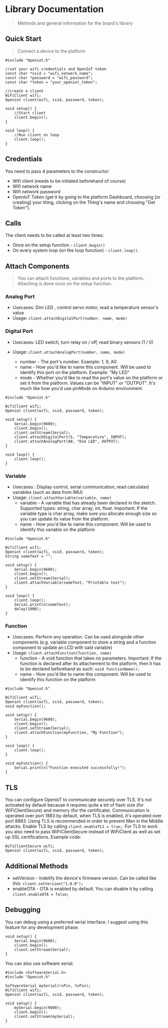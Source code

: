 # Library Documentation
> Methods and general information for the board's library

## Quick Start
> Connect a device to the platform

````
#include "Openiot.h"

//set your wifi credentials and OpenIoT token
const char *ssid = "wifi_network_name";
const char *password = "wifi_password";
const char *token = "your_openiot_token";

//create a client
WiFiClient wifi;
Openiot client(wifi, ssid, password, token);

void setup() {
	//Start client
	client.begin();
}

void loop() {
	//Run client on loop
	client.loop();
}
````

## Credentials
You need to pass 4 parameters to the constructor:

* Wifi client (needs to be initiated beforehand of course)
* Wifi network name
* Wifi network password
* OpenIoT Token (get it by going to the platform Dashboard, choosing [or creating] your thing, clicking on the Thing's name and choosing "Get Token").

## Calls
The client needs to be called at least two times:

* Once on the setup function - `client.begin()`
* On every system loop (on the loop function) - `client.loop()`.

## Attach Components
> You can attach functions, variables and ports to the platform. Attaching is done once on the setup function.

### Analog Port
* Usecases: Dim LED , control servo motor, read a temperature sensor's value
* Usage: `client.attachDigitalPort(number, name, mode)`

### Digital Port
* Usecases: LED switch, turn relay on / off, read binary sensors (1 / 0)
* Usage: `client.attachAnalogPort(number, name, mode)`

    * number - The port's number. Example: 1, 9, A0
    * name - How you'd like to name this component. Will be used to identify this port on the platform. Example: "My LED"
    * mode - Whether you'd like to read the port's value on the platform or set it from the platform. Values can be "INPUT" or "OUTPUT". It's much like how you'd use pinMode on Arduino environment.
    
````
#include "Openiot.h"

WifiClient wifi;
Openiot client(wifi, ssid, password, token);

void setup() {
	Serial.begin(9600);
	client.begin();
	client.setStream(Serial);
	client.attachDigitalPort(5, "Temperature", INPUT);
	client.attachAnalogPort(A0, "Dim LED", OUTPUT);
}

void loop() {
	client.loop();
}
````
### Variable

* Usecases : Display control, serial communication, read calculated variables (such as data from IMU)
* Usage: `client.attachVariable(variable, name)`
	* variable - A variable that has already been declared in the sketch. Supported types: string, char array, int, float. Important: If the variable type is char array, make sure you allocate enough size so you can update its value from the platform.
	* name - How you'd like to name this component. Will be used to identify this variable on the platform

````
#include "Openiot.h"

WifiClient wifi;
Openiot client(wifi, ssid, password, token);
String someText = "";

void setup() {
	Serial.begin(9600);
	client.begin();
	client.setStream(Serial);
	client.attachVariable(someText, "Printable text");
}

void loop() {
	client.loop();
	Serial.println(someText);
	delay(1000);
}
````

### Function
* Usecases: Perform any operation. Can be used alongside other components (e.g. variable component to store a string and a function component to update an LCD with said variable)
* Usage:  `client.attachFunction(function, name)`
	* function - A void function that takes no parameters. Important: If the function is declared after its attachement to the platform, then it has to be declared beforehand as such: `void functionName();`
	* name - How you'd like to name this component. Will be used to identify this function on the platform
````
#include "Openiot.h"

WifiClient wifi;
Openiot client(wifi, ssid, password, token);
void myFunction();

void setup() {
	Serial.begin(9600);
	client.begin();
	client.setStream(Serial);
	client.attachFunction(myFunction, "My Function");
}

void loop() {
	client.loop();
}

void myFunction() {
	Serial.println("Function executed successfully!");
}
````
	
## TLS
You can configure OpenIoT to communicate securely over TLS. It's not activated by default because it requires quite a bit of flash size (for WiFiClientSecure) and memory (for the certificate). Communication is operated over port 1883 by default, when TLS is enabled, it's operated over port 8883. Using TLS is recommended in order to prevent Man in the Middle attacks.
Enable TLS by calling `client.enableTLS = true;`. For TLS to work you also need to pass WiFiClientSecure instead of WiFiClient as well as set up SSL certifications. Example code:
````
WiFiClientSecure wifi;
Openiot client(wifi, ssid, password, token);
````

## Additional Methods
* setVersion - Indetify the device's firmware version. Can be called like this: `client.setVersion("1.0.0");`
* enableOTA - OTA is enabled by default. You can disable it by calling `client.enableOTA = false;`

## Debugging
You can debug using a preferred serial interface. I suggest using this feature for any development phase.
````
void setup() {
	Serial.begin(9600);
	client.begin();
	client.setStream(Serial);
}
````
You can also use software serial:
````
#include <SoftwareSerial.h>
#include "Openiot.h"

SoftwareSerial mySerial(rxPin, txPin);
WifiClient wifi;
Openiot client(wifi, ssid, password, token);

void setup() {
	mySerial.begin(9600);
	client.begin();
	client.setStream(mySerial);
}
````
